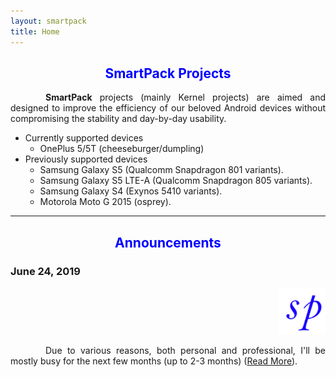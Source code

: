```yaml
---
layout: smartpack
title: Home
---
```


<style>
    tab1 { padding-left: 4em; }
</style>

<h2 style="color: blue; text-align: center">SmartPack Projects</h2>

<p style="text-align: justify;"><tab1><strong>SmartPack</strong> projects (mainly Kernel projects) are aimed and designed to improve the efficiency of our beloved Android devices without compromising the stability and day-by-day usability.</tab1></p>

* Currently supported devices
  * OnePlus 5/5T (cheeseburger/dumpling)
* Previously supported devices
  * Samsung Galaxy S5 (Qualcomm Snapdragon 801 variants).
  * Samsung Galaxy S5 LTE-A (Qualcomm Snapdragon 805 variants).
  * Samsung Galaxy S4 (Exynos 5410 variants).
  * Motorola Moto G 2015 (osprey).

<hr>

<h2 style="color: blue; text-align: center">Announcements</h2>

<h3 style="text-align: left">June 24, 2019</h3>
<p style="text-align: right;"><img src="https://github.com/SmartPack/SmartPack.github.io/blob/master/asset/pic009.png?raw=true" alt="" width="75" height="75" /></p>

<p style="text-align: justify;"><tab1>Due to various reasons, both personal and professional, I'll be mostly busy for the next few months (up to 2-3 months) (<a href="{{ site.github.url }}/announcements">Read More</a>).</tab1></p>

